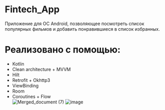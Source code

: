 # Fintech_App  
Приложение для ОС Android, позволяющее посмотреть список популярных фильмов и добавить понравившиеся в список избранных.  
# Реализовано с помощью:  
- Kotlin
- Clean architecture + MVVM
- Hilt
- Retrofit + Okhttp3
- ViewBinding
- Room
- Coroutines + Flow    
![Merged_document (7)](https://github.com/Qowos8/Nadbitov_fintech/assets/89923159/5708c20d-b492-4511-85b2-a6838694bf2d)
![image](https://github.com/Qowos8/Nadbitov_fintech/assets/89923159/2b8b81af-7cfe-4fe4-8785-1ac2fcff2ffd)
